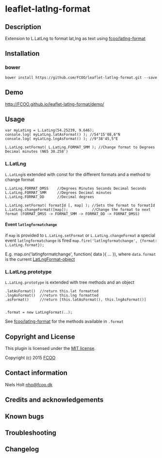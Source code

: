 # leaflet-latlng-format
>


## Description
Extension to L.LatLng to format lat,lng as text using [fcoo/latlng-format](https://github.com/FCOO/latlng-format)  

## Installation
### bower
`bower install https://github.com/FCOO/leaflet-latlng-format.git --save`

## Demo
http://FCOO.github.io/leaflet-latlng-format/demo/ 

## Usage
	var myLatLng = L.LatLng(54.25239, 9.646);
	console.log( myLatLng.latAsFormat() ); //54°15'08,6"N
	console.log( myLatLng.lngAsFormat() ); //9°38'45,5"E

	L.LatLng.setFormat( L.LatLng.FORMAT_SMM	); //Change format to Degrees Decimal minutes (N65 30.258')	



### L.LatLng

`L.LatLng`is extended with const for the different formats and a method to change format
	
	L.LatLng.FORMAT_DMSS	//Degrees Minutes Seconds Decimal Seconds
	L.LatLng.FORMAT_SMM		//Degrees Decimal minutes
	L.LatLng.FORMAT_DD		//Decimal degrees

	L.LatLng.setFormat( formatId [, map] ); //Sets the format to formatId
	L.LatLng.changeFormat([map]);           //Change the format to next format (FORMAT_DMSS -> FORMAT_SMM -> FORMAT_DD -> FORMAT_DMSS) 

#### Event `latlngformatchange`
if `map` is provided to `L.LatLng.setFormat` or `L.LatLng.changeFormat` a special event `latlngformatchange` is fired `map.fire('latlngformatchange', {format: L.LatLng.format});`

E.g. 
	map.on('latlngformatchange', function( data ){ ... }),
where `data.format` is the current [LatLngFormat-object](https://github.com/FCOO/latlng-format) 


### L.LatLng.prototype
`L.LatLng.prototype` is extended with tree methods and an object

	.latAsFormat()	//return this.lat formatted
	.lngAsFormat()	//return this.lng formatted
	.asFormat()		//return [this.latAsFormat(), this.lngAsFormat()]


	.format = new LatLngFormat(..); 
See [fcoo/latlng-format](https://github.com/FCOO/latlng-format) for the methods available in `.format`


## Copyright and License
This plugin is licensed under the [MIT license](https://github.com/FCOO/leaflet-latlng-format/LICENSE).

Copyright (c) 2015 [FCOO](https://github.com/FCOO)

## Contact information

Niels Holt nho@fcoo.dk


## Credits and acknowledgements


## Known bugs

## Troubleshooting

## Changelog



